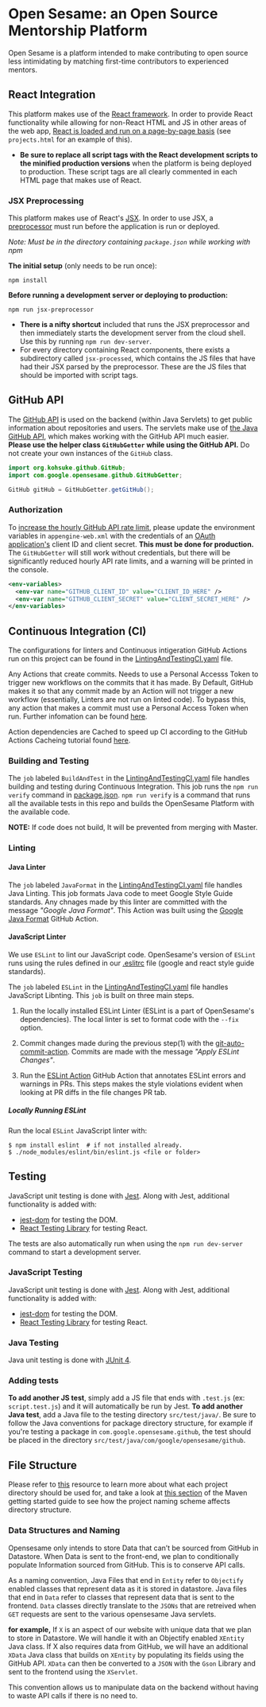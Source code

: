 # Open Sesame: an Open Source Mentorship Platform
Open Sesame is a platform intended to make contributing to open source less intimidating by matching first-time contributors to experienced mentors.

## React Integration
This platform makes use of the [React framework](https://reactjs.org/). In order to provide React functionality while allowing for non-React HTML and JS
in other areas of the web app, [React is loaded and run on a page-by-page basis](https://reactjs.org/docs/add-react-to-a-website.html) (see `projects.html` for an example of this).
* **Be sure to replace all script tags with the React development scripts to the minified production versions** when the platform is being deployed to production.
These script tags are all clearly commented in each HTML page that makes use of React.
### JSX Preprocessing
This platform makes use of React's [JSX](https://reactjs.org/docs/introducing-jsx.html). In order to use JSX, a [preprocessor](https://reactjs.org/docs/add-react-to-a-website.html#add-jsx-to-a-project) must run before the application is run or deployed.

*Note: Must be in the directory containing `package.json` while working with npm*

**The initial setup** (only needs to be run once):
```
npm install
```

**Before running a development server or deploying to production:**
```
npm run jsx-preprocessor
```

* **There is a nifty shortcut** included that runs the JSX preprocessor and then immediately starts the development server from the cloud shell. Use this by running `npm run dev-server`.
* For every directory containing React components, there exists a subdirectory called `jsx-processed`, which contains the JS files that have had their JSX parsed by the preprocessor. These are the JS files that should be imported with script tags.

## GitHub API
The [GitHub API](https://developer.github.com/v3/) is used on the backend (within Java Servlets) to get public information about repositories and users. The servlets make use of [the Java GitHub API](https://github-api.kohsuke.org/), which makes working with the GitHub API much easier.\
**Please use the helper class `GitHubGetter` while using the GitHub API.** Do not create your own instances of the `GitHub` class.
```java
import org.kohsuke.github.GitHub;
import com.google.opensesame.github.GitHubGetter;

GitHub gitHub = GitHubGetter.getGitHub();
```
### Authorization
To [increase the hourly GitHub API rate limit](https://developer.github.com/v3/#increasing-the-unauthenticated-rate-limit-for-oauth-applications), please update the environment variables in `appengine-web.xml` with the credentials of an [OAuth application's](https://developer.github.com/apps/about-apps/#about-oauth-apps) client ID and client secret. **This must be done for production.** The `GitHubGetter` will still work without credentials, but there will be significantly reduced hourly API rate limits, and a warning will be printed in the console. 
```xml
<env-variables>
  <env-var name="GITHUB_CLIENT_ID" value="CLIENT_ID_HERE" />
  <env-var name="GITHUB_CLIENT_SECRET" value="CLIENT_SECRET_HERE" />
</env-variables>
```

## Continuous Integration (CI)
The configurations for linters and Continuous intigeration GitHub Actions run on
this project can be found in the [LintingAndTestingCI.yaml](.github/workflows/LintingAndTestingCI.yaml) file.

Any Actions that create commits. Needs to use a Personal Accesss Token to
trigger new workflows on the commits that it has made. By Default, GitHub makes 
it so that any commit made by an Action will not trigger a new workflow
(essentially, Linters are not run on linted code). To bypass this, any action that
makes a commit must use a Personal Access Token when run. Further infomation can be found 
[here](https://docs.github.com/en/actions/reference/events-that-trigger-workflows#triggering-new-workflows-using-a-personal-access-token).

Action dependencies are Cached to speed up CI according to the GitHub Actions Cacheing tutorial
found [here](https://docs.github.com/en/actions/configuring-and-managing-workflows/caching-dependencies-to-speed-up-workflows).


### Building and Testing
The ```job``` labeled ```BuildAndTest``` in the [LintingAndTestingCI.yaml](.github/workflows/LintingAndTestingCI.yaml) file handles building and testing during Continuous Integration. This job runs the ```npm run verify``` command in [package.json](package.json). ```npm run verify``` is a command that runs all the available tests in this repo and builds the OpenSesame Platform with the available code.

__NOTE:__ If code does not build, It will be prevented from merging with Master. 

### Linting
#### Java Linter
The ```job``` labeled ```JavaFormat``` in the [LintingAndTestingCI.yaml](.github/workflows/LintingAndTestingCI.yaml) file handles Java Linting. This job formats Java code to meet Google Style Guide standards. Any chnages made by this linter are committed with the message _"Google Java Format"_. This Action was built using the [Google Java Format](https://github.com/marketplace/actions/google-java-format#google-java-format-action) GitHub Action.

#### JavaScript Linter
We use ```ESLint``` to lint our JavaScript code. OpenSesame's version of ```ESLint```
runs using the rules defined in our [.eslitrc](./.eslintrc) file (google and react style guide standards).

The ```job``` labeled ```ESLint``` in the [LintingAndTestingCI.yaml](.github/workflows/LintingAndTestingCI.yaml) file handles JavaScript Libnting. This ```job``` is built on three main steps.

1. Run the locally installed ESLint Linter (ESLint is a part of OpenSesame's
dependencies). The local linter is set to format code with the ```--fix``` option.

2. Commit changes made during the previous step(1) with the [git-auto-commit-action](https://github.com/marketplace/actions/git-auto-commit#git-auto-commit-action). Commits are made with the message _"Apply ESLint Changes"_.

3. Run the [ESLint Action](https://github.com/marketplace/actions/eslint-action#eslint-action) GitHub Action that annotates ESLint errors and warnings in PRs. This steps makes the style violations evident when looking at PR diffs in the file changes PR tab. 

##### Locally Running ESLint 
Run the local ```ESLint``` JavaScript linter with:
```
$ npm install eslint  # if not installed already.
$ ./node_modules/eslint/bin/eslint.js <file or folder>
```

## Testing
JavaScript unit testing is done with [Jest](https://jestjs.io/). Along with Jest, additional functionality is added with:
* [jest-dom](https://github.com/testing-library/jest-dom) for testing the DOM.
* [React Testing Library](https://testing-library.com/docs/react-testing-library/intro) for testing React.

The tests are also automatically run when using the `npm run dev-server` command to start a development server.

### JavaScript Testing
JavaScript unit testing is done with [Jest](https://jestjs.io/). Along with Jest, additional functionality is added with:
* [jest-dom](https://github.com/testing-library/jest-dom) for testing the DOM.
* [React Testing Library](https://testing-library.com/docs/react-testing-library/intro) for testing React.

### Java Testing
Java unit testing is done with [JUnit 4](https://junit.org/junit4/).

### Adding tests
**To add another JS test**, simply add a JS file that ends with `.test.js` (ex: `script.test.js`) and it will automatically be run by Jest.
**To add another Java test**, add a Java file to the testing directory `src/test/java/`. Be sure to follow the Java conventions for package directory structure, for example if you're testing a package in `com.google.opensesame.github`, the test should be placed in the directory `src/test/java/com/google/opensesame/github`.

## File Structure
Please refer to [this](https://maven.apache.org/guides/introduction/introduction-to-the-standard-directory-layout.html) resource to learn more about what each project directory should be used for, and take a look at [this section](https://maven.apache.org/guides/getting-started/#how-do-i-make-my-first-maven-project) of the Maven getting started guide to see how the project naming scheme affects directory structure.

### Data Structures and Naming
Opensesame only intends to store Data that can’t be sourced from GitHub in Datastore. When Data is sent to the front-end, we plan to conditionally populate Information sourced from GitHub. This is to conserve API calls.

As a naming convention, Java Files that end in ```Entity``` refer to ```Objectify``` enabled classes that represent data as it is stored in datastore. Java files that end in ```Data``` refer to classes that represent data that is sent to the frontend. ```Data``` classes directly translate to the ```JSONs``` that are retreived when ```GET``` requests are sent to the various opensesame Java servlets.

__for example,__ If ```X``` is an aspect of our website with unique data that we plan to store in Datastore. We will handle it with an Objectify enabled ```XEntity``` Java class. If X also requires data from GitHub, we will have an additional ```XData``` Java class that builds on ```XEntity``` by populating its fields using the GitHub API. ```XData``` can then be converted to a ```JSON``` with the ```Gson``` Library and sent to the frontend using the ```XServlet```.

This convention allows us to manipulate data on the backend without having to waste API calls if there is no need to.
